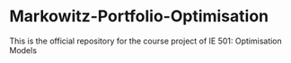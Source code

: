 # Markowitz-Portfolio-Optimisation
This is the official repository for the course project of IE 501: Optimisation Models
